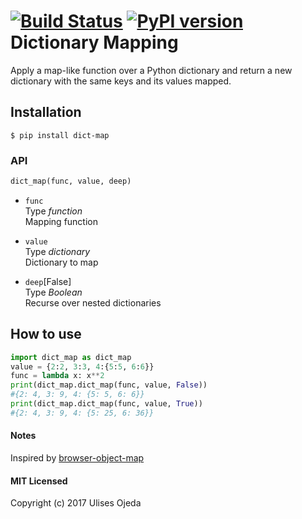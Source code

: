[![Build Status](https://travis-ci.org/ulisesojeda/dictionary_map.svg?branch=master)](https://travis-ci.org/ulisesojeda/dictionary_map) 
[![PyPI version](https://badge.fury.io/py/dict-map.svg)](https://badge.fury.io/py/dict-map)
Dictionary Mapping
=======================

Apply a map-like function over a Python dictionary and return a new dictionary
with the same keys and its values mapped.

## Installation
`$ pip install dict-map`

### API
```python
dict_map(func, value, deep)
```
- `func`  
  Type *function*  
  Mapping function

- `value`  
  Type *dictionary*  
  Dictionary to map

- `deep`[False]  
  Type *Boolean*  
  Recurse over nested dictionaries

## How to use
```python
import dict_map as dict_map
value = {2:2, 3:3, 4:{5:5, 6:6}}
func = lambda x: x**2
print(dict_map.dict_map(func, value, False))
#{2: 4, 3: 9, 4: {5: 5, 6: 6}}
print(dict_map.dict_map(func, value, True))
#{2: 4, 3: 9, 4: {5: 25, 6: 36}}
```

#### Notes
Inspired by [browser-object-map](https://github.com/juliomatcom/browser-object-map)

#### MIT Licensed
Copyright (c) 2017 Ulises Ojeda
